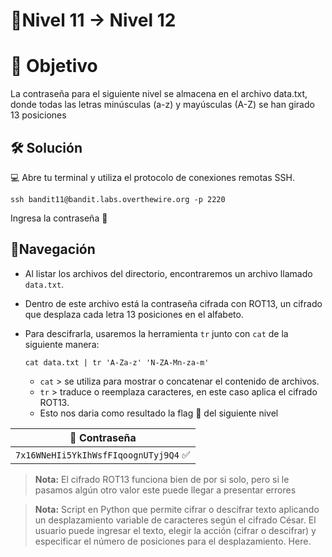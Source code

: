 # 🧩Nivel 11 → Nivel 12

# 🎯 Objetivo

La contraseña para el siguiente nivel se almacena en el archivo data.txt, donde todas las letras minúsculas (a-z) y mayúsculas (A-Z) se han girado 13 posiciones

## 🛠️ Solución

💻 Abre tu terminal y utiliza el protocolo de conexiones remotas SSH.

    ssh bandit11@bandit.labs.overthewire.org -p 2220
    
Ingresa la contraseña 🚩

## 🧭Navegación

- Al listar los archivos del directorio, encontraremos un archivo llamado `data.txt`.
- Dentro de este archivo está la contraseña cifrada con ROT13, un cifrado que desplaza cada letra 13 posiciones en el alfabeto.
- Para descifrarla, usaremos la herramienta `tr` junto con `cat` de la siguiente manera:

  `cat data.txt | tr 'A-Za-z' 'N-ZA-Mn-za-m'`

  - `cat` > se utiliza para mostrar o concatenar el contenido de archivos.
  - `tr` > traduce o reemplaza caracteres, en este caso aplica el cifrado ROT13.
  - Esto nos daria como resultado la flag 🚩 del siguiente nivel

<div align="center">

| 🔐 Contraseña |
|:-------------:|
| `7x16WNeHIi5YkIhWsfFIqoognUTyj9Q4` ✅ |

</div>

> **Nota:** El cifrado ROT13 funciona bien de por si solo, pero si le pasamos algún otro valor este puede llegar a presentar errores 

> **Nota:** Script en Python que permite cifrar o descifrar texto aplicando un desplazamiento variable de caracteres según el cifrado César. El usuario puede ingresar el texto, elegir la acción (cifrar o descifrar) y especificar el número de posiciones para el desplazamiento. Here.
